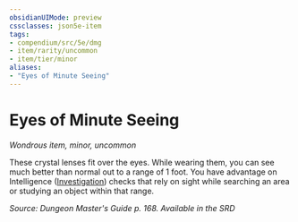 ```yaml
---
obsidianUIMode: preview
cssclasses: json5e-item
tags:
- compendium/src/5e/dmg
- item/rarity/uncommon
- item/tier/minor
aliases: 
- "Eyes of Minute Seeing"
---
```

# Eyes of Minute Seeing
*Wondrous item, minor, uncommon*  


These crystal lenses fit over the eyes. While wearing them, you can see much better than normal out to a range of 1 foot. You have advantage on Intelligence ([Investigation](2-Mechanics/CLI/rules/skills.md#Investigation)) checks that rely on sight while searching an area or studying an object within that range.

*Source: Dungeon Master's Guide p. 168. Available in the <span title='Systems Reference Document (5.1)'>SRD</span>*